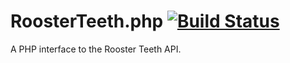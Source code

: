 # RoosterTeeth.php [![Build Status](https://travis-ci.org/nehalvpatel/roosterteeth-php.svg?branch=master)](https://travis-ci.org/nehalvpatel/roosterteeth-php)
A PHP interface to the Rooster Teeth API.
